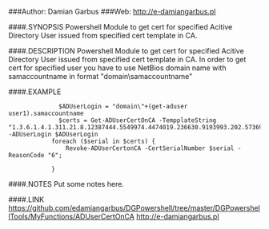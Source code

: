 ###Author: Damian Garbus
###Web: http://e-damiangarbus.pl

####.SYNOPSIS
Powershell Module to get cert for specified Acitive Directory User issued from specified cert template in CA.

####.DESCRIPTION
Powershell Module to get cert for specified Acitive Directory User issued from specified cert template in CA. In order to get cert for specified user
you have to use NetBios domain name with samaccountname in format "domain\samaccountname"

####.EXAMPLE




                  $ADUserLogin = "domain\"+(get-aduser user1).samaccountname
                  $certs = Get-ADUserCertOnCA -TempplateString "1.3.6.1.4.1.311.21.8.12387444.5549974.4474019.236630.9193993.202.5736924.13833188" -ADUserLogin $ADUserLogin
                foreach ($serial in $certs) {
                    Revoke-ADUserCertonCA -CertSerialNumber $serial -ReasonCode "6";

                }
####.NOTES
Put some notes here.

####.LINK
https://github.com/edamiangarbus/DGPowershell/tree/master/DGPowershellTools/MyFunctions/ADUserCertOnCA
http://e-damiangarbus.pl
